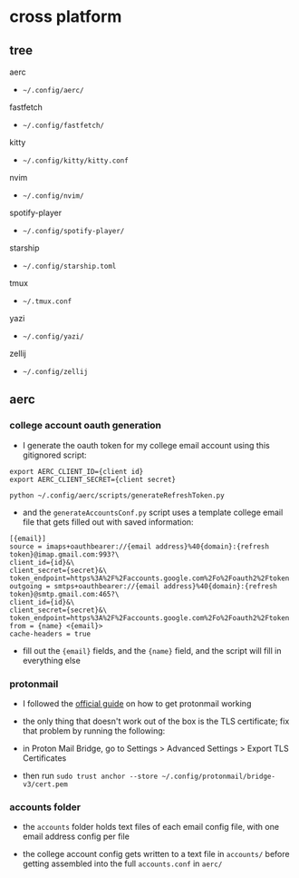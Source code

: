 # cross platform

## tree

aerc

- `~/.config/aerc/`

fastfetch

- `~/.config/fastfetch/`

kitty

- `~/.config/kitty/kitty.conf`

nvim

- `~/.config/nvim/`

spotify-player

- `~/.config/spotify-player/`

starship

- `~/.config/starship.toml`

tmux

- `~/.tmux.conf`

yazi

- `~/.config/yazi/`

zellij

- `~/.config/zellij`

## aerc

### college account oauth generation

- I generate the oauth token for my college email account using this gitignored script:

```
export AERC_CLIENT_ID={client id}
export AERC_CLIENT_SECRET={client secret}

python ~/.config/aerc/scripts/generateRefreshToken.py
```

- and the `generateAccountsConf.py` script uses a template college email file that gets filled out with saved information:

```
[{email}]
source = imaps+oauthbearer://{email address}%40{domain}:{refresh token}@imap.gmail.com:993?\
client_id={id}&\
client_secret={secret}&\
token_endpoint=https%3A%2F%2Faccounts.google.com%2Fo%2Foauth2%2Ftoken
outgoing = smtps+oauthbearer://{email address}%40{domain}:{refresh token}@smtp.gmail.com:465?\
client_id={id}&\
client_secret={secret}&\
token_endpoint=https%3A%2F%2Faccounts.google.com%2Fo%2Foauth2%2Ftoken
from = {name} <{email}>
cache-headers = true
```

- fill out the `{email}` fields, and the `{name}` field, and the script will fill in everything else

### protonmail

- I followed the [official guide](https://man.sr.ht/~rjarry/aerc/providers/protonmail.md) on how to get protonmail working

- the only thing that doesn't work out of the box is the TLS certificate; fix that problem by running the following:

- in Proton Mail Bridge, go to Settings > Advanced Settings > Export TLS Certificates

- then run `sudo trust anchor --store ~/.config/protonmail/bridge-v3/cert.pem`

### accounts folder

- the `accounts` folder holds text files of each email config file, with one email address config per file

- the college account config gets written to a text file in `accounts/` before getting assembled into the full `accounts.conf` in `aerc/`
